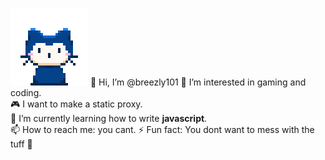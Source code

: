 <img src="mona-whisper.gif" alt="Mona Whisper" width="124" height="124"> 👋 Hi, I’m @breezly101
👀 I’m interested in gaming and coding.  
🎮 I want to make a static proxy.  
🌱 I’m currently learning how to write **javascript**.  
📫 How to reach me: you cant.
⚡ Fun fact: You dont want to mess with the tuff 🥀
